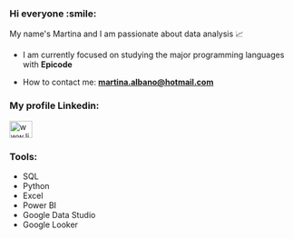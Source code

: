 
<h3 align="left">Hi everyone :smile:</h3>
My name's Martina and I am passionate about data analysis 📈


- I am currently focused on studying the major programming languages ​​with **Epicode**

- How to contact me: **martina.albano@hotmail.com**

<h3 align="left">My profile Linkedin:</h3>
<p align="left">
<a href="https://linkedin.com/in/www.linkedin.com/in/martinalbano" target="blank"><img align="center" src="https://raw.githubusercontent.com/rahuldkjain/github-profile-readme-generator/master/src/images/icons/Social/linked-in-alt.svg" alt="www.linkedin.com/in/martinalbano" height="30" width="40" /></a>


<h3 align="left">Tools:</h3>

- SQL
-  Python
-  Excel
-  Power BI
-  Google Data Studio
-  Google Looker



